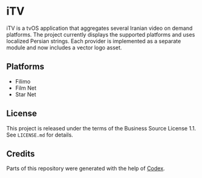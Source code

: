 # iTV

iTV is a tvOS application that aggregates several Iranian video on demand platforms. The project currently displays the supported platforms and uses localized Persian strings. Each provider is implemented as a separate module and now includes a vector logo asset.

## Platforms

- Filimo
- Film Net
- Star Net

## License

This project is released under the terms of the Business Source License 1.1. See `LICENSE.md` for details.

## Credits

Parts of this repository were generated with the help of [Codex](https://github.com/github-codex).

